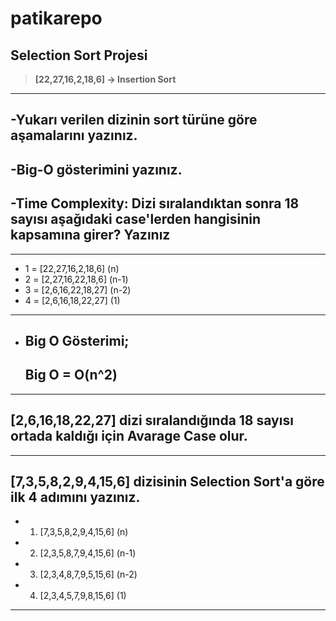 # patikarepo

## Selection Sort Projesi

>__[22,27,16,2,18,6] $\rightarrow$ Insertion Sort__

---
## -Yukarı verilen dizinin sort türüne göre aşamalarını yazınız.

## -Big-O gösterimini yazınız.

## -Time Complexity: Dizi sıralandıktan sonra 18 sayısı aşağıdaki case'lerden hangisinin kapsamına girer? Yazınız

---

* 1 = [22,27,16,2,18,6]    (n)
* 2 = [2,27,16,22,18,6]    (n-1)
* 3 = [2,6,16,22,18,27]    (n-2)
* 4 = [2,6,16,18,22,27]    (1)

---

* ## Big O Gösterimi;
  ## Big O = O(n^2)
---

## [2,6,16,18,22,27] dizi sıralandığında 18 sayısı ortada kaldığı için Avarage Case olur.

---

## [7,3,5,8,2,9,4,15,6] dizisinin Selection Sort'a göre ilk 4 adımını yazınız.
  
* 1. [7,3,5,8,2,9,4,15,6]		(n)

* 2. [2,3,5,8,7,9,4,15,6]		(n-1)

* 3. [2,3,4,8,7,9,5,15,6]		(n-2)

* 4. [2,3,4,5,7,9,8,15,6]		(1)

---
